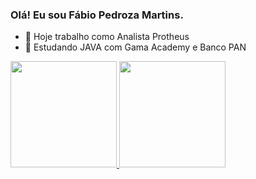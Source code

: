 ### Olá! Eu sou Fábio Pedroza Martins.

- 🔭 Hoje trabalho como Analista Protheus
- 🌱 Estudando JAVA com Gama Academy e Banco PAN

 <div>
  <a href="https://github.com/fabiopedroza">
  <img height="170em" src="https://github-readme-stats.vercel.app/api?username=fabiopedroza&show_icons=true&theme=dracula&include_all_commits=true&count_private=true"/>
  <img height="170em" src="https://github-readme-stats.vercel.app/api/top-langs/?username=fabiopedroza&layout=compact&langs_count=17&theme=dracula"/>
</div>

<!--
**fabiopedroza/fabiopedroza** is a ✨ _special_ ✨ repository because its `README.md` (this file) appears on your GitHub profile.

Here are some ideas to get you started:

- 🔭 I’m currently working on ...
- 🌱 Estou estudando Business Analyst e Ciência de Dados
- 👯 I’m looking to collaborate on ...
- 🤔 I’m looking for help with ...
- 💬 Ask me about ...
- 📫 How to reach me: ...
- 😄 Pronouns: ...
- ⚡ Fun fact: ...

para ver os emojis aperte win + . (ponto)
ou 
https://emojipedia.org/
icones - https://devicon.dev/

Links mencionados no vídeo:
Repositório do roteiro desse vídeo: https://github.com/rafaballerini/Perf...
Repositório do meu perfil - https://github.com/rafaballerini/rafa...
Guia de markdown - https://docs.pipz.com/central-de-ajud...
Site de emojis - https://emojipedia.org/search/?q=bag
Repositório do Github Stats - https://github.com/anuraghazra/github...
Site de Badges 1 - https://dev.to/envoy_/150-badges-for-...
Fazedor de gifs - https://picrew.me/image_maker/338224
Passo a passo de como adicionar a cobrinha de commit - https://www.instagram.com/p/CPjUBhXDNEE/
-->

